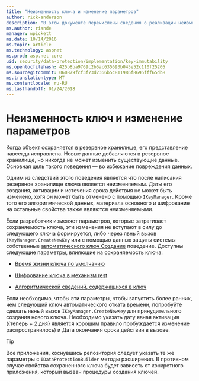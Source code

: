 ```yaml
---
title: "Неизменность ключа и изменение параметров"
author: rick-anderson
description: "В этом документе перечислены сведения о реализации неизменности защиты ключа API-интерфейсы данных ASP.NET Core."
ms.author: riande
manager: wpickett
ms.date: 10/14/2016
ms.topic: article
ms.technology: aspnet
ms.prod: asp.net-core
uid: security/data-protection/implementation/key-immutability
ms.openlocfilehash: 425b8ba9769c2b5ac635693b045e52c110f25205
ms.sourcegitcommit: 060879fcf3f73d2366b5c811986f8695fff65db8
ms.translationtype: MT
ms.contentlocale: ru-RU
ms.lasthandoff: 01/24/2018
---
```

# <a name="key-immutability-and-changing-settings"></a>Неизменность ключ и изменение параметров

Когда объект сохраняется в резервное хранилище, его представление навсегда исправлена. Новые данные добавляются в резервное хранилище, но никогда не может изменить существующие данные. Основная цель такого поведения — во избежание повреждения данных.

Одним из следствий этого поведения является что после написания резервное хранилище ключа является неизменяемым. Даты его создания, активации и истечения срока действия не может быть изменено, хотя он может быть отменено с помощью `IKeyManager`. Кроме того его алгоритмической данных, материала основного и шифрование на остальные свойства также являются неизменяемыми.

Если разработчик изменяет параметров, которые затрагивает сохраняемость ключа, эти изменения не вступают в силу до следующего ключа формируется, либо через явный вызов `IKeyManager.CreateNewKey` или с помощью данных защиты системы собственные [автоматического ключ Создание](key-management.md#data-protection-implementation-key-management) поведение. Доступны следующие параметры, влияющие на сохраняемость ключа:

* [Время жизни ключа по умолчанию](key-management.md#data-protection-implementation-key-management)

* [Шифрование ключа в механизм rest](key-encryption-at-rest.md#data-protection-implementation-key-encryption-at-rest)

* [Алгоритмической сведений, содержащихся в ключ](xref:security/data-protection/configuration/overview#changing-algorithms-with-usecryptographicalgorithms)

Если необходимо, чтобы эти параметры, чтобы запустить более ранних, чем следующий ключ автоматического отката времени, попробуйте сделать явный вызов `IKeyManager.CreateNewKey` для принудительного создания нового ключа. Необходимо указать дату явная активация ({теперь + 2 дня} является хорошим правило пробуждается изменение распространилось) и Дата окончания срока действия в вызове.

>[!TIP]
> Все приложения, коснувшись репозитория следует указать те же параметры с `IDataProtectionBuilder` методы расширения. В противном случае свойства сохраненного ключа будет зависеть от конкретного приложения, который вызван процедуры создания ключей.
